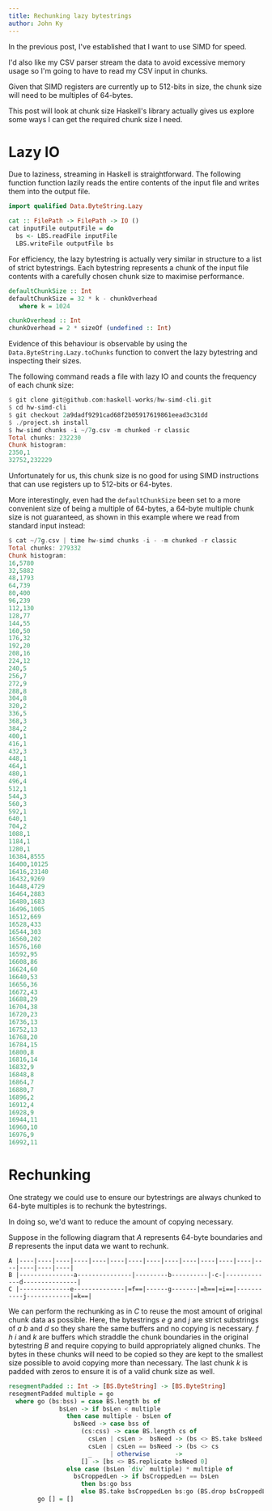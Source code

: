 ```yaml
---
title: Rechunking lazy bytestrings
author: John Ky
---
```


In the previous post, I've established that I want to use SIMD for speed.

I'd also like my CSV parser stream the data to avoid excessive memory usage
so I'm going to have to read my CSV input in chunks.

Given that SIMD registers are currently up to 512-bits in size, the chunk
size will need to be multiples of 64-bytes.

This post will look at chunk size Haskell's library actually gives us
explore some ways I can get the required chunk size I need.

# Lazy IO

Due to laziness, streaming in Haskell is straightforward.  The following
function function lazily reads the entire contents of the input file and
writes them into the output file.

```haskell
import qualified Data.ByteString.Lazy

cat :: FilePath -> FilePath -> IO ()
cat inputFile outputFile = do
  bs <- LBS.readFile inputFile
  LBS.writeFile outputFile bs
```

For efficiency, the lazy bytestring is actually very similar in structure to
a list of strict bytestrings.  Each bytestring represents a chunk of the
input file contents with a carefully chosen chunk size to maximise performance.

```haskell
defaultChunkSize :: Int
defaultChunkSize = 32 * k - chunkOverhead
   where k = 1024

chunkOverhead :: Int
chunkOverhead = 2 * sizeOf (undefined :: Int)
```

Evidence of this behaviour is observable by using the `Data.ByteString.Lazy.toChunks`
function to convert the lazy bytestring and inspecting their sizes.

The following command reads a file with lazy IO and counts the frequency of each
chunk size:

```haskell
$ git clone git@github.com:haskell-works/hw-simd-cli.git
$ cd hw-simd-cli
$ git checkout 2a9dadf9291cad68f2b05917619861eead3c31dd
$ ./project.sh install
$ hw-simd chunks -i ~/7g.csv -m chunked -r classic
Total chunks: 232230
Chunk histogram:
2350,1
32752,232229
```

Unfortunately for us, this chunk size is no good for using SIMD instructions that
can use registers up to 512-bits or 64-bytes.

More interestingly, even had the `defaultChunkSize` been set to a more
convenient size of being a multiple of 64-bytes, a 64-byte multiple chunk size is
not guaranteed, as shown in this example where we read from standard input instead:

```haskell
$ cat ~/7g.csv | time hw-simd chunks -i - -m chunked -r classic
Total chunks: 279332
Chunk histogram:
16,5780
32,5882
48,1793
64,739
80,400
96,239
112,130
128,77
144,55
160,50
176,32
192,20
208,16
224,12
240,5
256,7
272,9
288,8
304,8
320,2
336,5
368,3
384,2
400,1
416,1
432,3
448,1
464,1
480,1
496,4
512,1
544,3
560,3
592,1
640,1
704,2
1088,1
1184,1
1280,1
16384,8555
16400,10125
16416,23140
16432,9269
16448,4729
16464,2883
16480,1683
16496,1005
16512,669
16528,433
16544,303
16560,202
16576,160
16592,95
16608,86
16624,60
16640,53
16656,36
16672,43
16688,29
16704,38
16720,23
16736,13
16752,13
16768,20
16784,15
16800,8
16816,14
16832,9
16848,8
16864,7
16880,7
16896,2
16912,4
16928,9
16944,11
16960,10
16976,9
16992,11
```

# Rechunking

One strategy we could use to ensure our bytestrings are always chunked to 64-byte multiples is
to rechunk the bytestrings.

In doing so, we'd want to reduce the amount of copying necessary.

Suppose in the following diagram that *A* represents 64-byte boundaries and *B* represents
the input data we want to rechunk.

```text
A |----|----|----|----|----|----|----|----|----|----|----|----|----|----|----|----|----|
B |---------------a---------------|---------b----------|-c-|-------------d---------------|
C |--------------e--------------|=f==|------g-------|=h==|=i==|-----------j------------|=k==|
```

We can perform the rechunking as in *C* to reuse the most amount of original chunk data as
possible.  Here, the bytestrings *e* *g* and *j* are strict substrings of *a* *b* and *d*
so they share the same buffers and no copying is necessary.  *f* *h* *i* and *k* are buffers
which straddle the chunk boundaries in the original bytestring *B* and require copying
to build appropriately aligned chunks.  The bytes in these chunks will need to be copied
so they are kept to the smallest size possible to avoid copying more than necessary.
The last chunk *k* is padded with zeros to ensure it is of a valid chunk size as well.


```haskell
resegmentPadded :: Int -> [BS.ByteString] -> [BS.ByteString]
resegmentPadded multiple = go
  where go (bs:bss) = case BS.length bs of
              bsLen -> if bsLen < multiple
                then case multiple - bsLen of
                  bsNeed -> case bss of
                    (cs:css) -> case BS.length cs of
                      csLen | csLen >  bsNeed -> (bs <> BS.take bsNeed cs ):go (BS.drop bsNeed cs:css)
                      csLen | csLen == bsNeed -> (bs <> cs                ):go                    css
                      _     | otherwise       ->                            go ((bs <> cs)       :css)
                    [] -> [bs <> BS.replicate bsNeed 0]
                else case (bsLen `div` multiple) * multiple of
                  bsCroppedLen -> if bsCroppedLen == bsLen
                    then bs:go bss
                    else BS.take bsCroppedLen bs:go (BS.drop bsCroppedLen bs:bss)
        go [] = []
```
